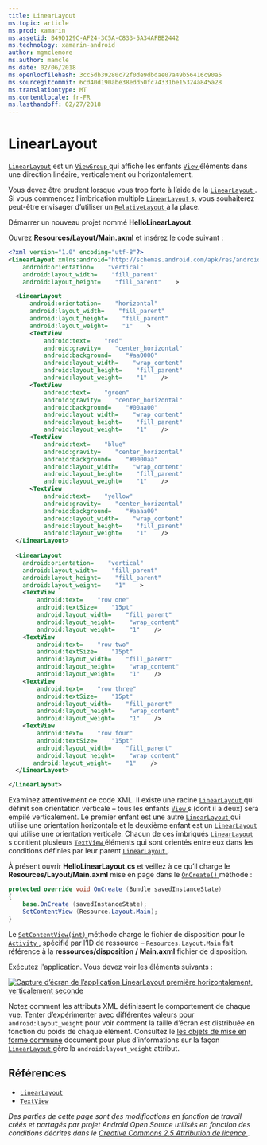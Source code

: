 ```yaml
---
title: LinearLayout
ms.topic: article
ms.prod: xamarin
ms.assetid: B49D129C-AF24-3C5A-C833-5A34AFBB2442
ms.technology: xamarin-android
author: mgmclemore
ms.author: mamcle
ms.date: 02/06/2018
ms.openlocfilehash: 3cc5db39280c72f0de9dbdae07a49b56416c90a5
ms.sourcegitcommit: 6cd40d190abe38edd50fc74331be15324a845a28
ms.translationtype: MT
ms.contentlocale: fr-FR
ms.lasthandoff: 02/27/2018
---
```

# <a name="linearlayout"></a>LinearLayout

[`LinearLayout`](https://developer.xamarin.com/api/type/Android.Widget.LinearLayout/) est un [ `ViewGroup` ](https://developer.xamarin.com/api/type/Android.Views.ViewGroup/) qui affiche les enfants [ `View` ](https://developer.xamarin.com/api/type/Android.Views.View/) éléments dans une direction linéaire, verticalement ou horizontalement.

Vous devez être prudent lorsque vous trop forte à l’aide de la [ `LinearLayout` ](https://developer.xamarin.com/api/type/Android.Widget.LinearLayout/).
Si vous commencez l’imbrication multiple [ `LinearLayout` ](https://developer.xamarin.com/api/type/Android.Widget.LinearLayout/)s, vous souhaiterez peut-être envisager d’utiliser un [ `RelativeLayout` ](https://developer.xamarin.com/api/type/Android.Widget.RelativeLayout/) à la place.

Démarrer un nouveau projet nommé **HelloLinearLayout**.

Ouvrez **Resources/Layout/Main.axml** et insérez le code suivant :

```xml
<?xml version="1.0" encoding="utf-8"?>
<LinearLayout xmlns:android="http://schemas.android.com/apk/res/android"
    android:orientation=    "vertical"
    android:layout_width=    "fill_parent"
    android:layout_height=    "fill_parent"    >

  <LinearLayout
      android:orientation=    "horizontal"
      android:layout_width=    "fill_parent"
      android:layout_height=    "fill_parent"
      android:layout_weight=    "1"    >
      <TextView
          android:text=    "red"
          android:gravity=    "center_horizontal"
          android:background=    "#aa0000"
          android:layout_width=    "wrap_content"
          android:layout_height=    "fill_parent"
          android:layout_weight=    "1"    />
      <TextView
          android:text=    "green"
          android:gravity=    "center_horizontal"
          android:background=    "#00aa00"
          android:layout_width=    "wrap_content"
          android:layout_height=    "fill_parent"
          android:layout_weight=    "1"    />
      <TextView
          android:text=    "blue"
          android:gravity=    "center_horizontal"
          android:background=    "#0000aa"
          android:layout_width=    "wrap_content"
          android:layout_height=    "fill_parent"
          android:layout_weight=    "1"    />
      <TextView
          android:text=    "yellow"
          android:gravity=    "center_horizontal"
          android:background=    "#aaaa00"
          android:layout_width=    "wrap_content"
          android:layout_height=    "fill_parent"
          android:layout_weight=    "1"    />
  </LinearLayout>
        
  <LinearLayout
    android:orientation=    "vertical"
    android:layout_width=    "fill_parent"
    android:layout_height=    "fill_parent"
    android:layout_weight=    "1"    >
    <TextView
        android:text=    "row one"
        android:textSize=    "15pt"
        android:layout_width=    "fill_parent"
        android:layout_height=    "wrap_content"
        android:layout_weight=    "1"    />
    <TextView
        android:text=    "row two"
        android:textSize=    "15pt"
        android:layout_width=    "fill_parent"
        android:layout_height=    "wrap_content"
        android:layout_weight=    "1"    />
    <TextView
        android:text=    "row three"
        android:textSize=    "15pt"
        android:layout_width=    "fill_parent"
        android:layout_height=    "wrap_content"
        android:layout_weight=    "1"    />
    <TextView
        android:text=    "row four"
        android:textSize=    "15pt"
        android:layout_width=    "fill_parent"
        android:layout_height=    "wrap_content"
       android:layout_weight=    "1"    />
  </LinearLayout>

</LinearLayout>
```

Examinez attentivement ce code XML. Il existe une racine [ `LinearLayout` ](https://developer.xamarin.com/api/type/Android.Widget.LinearLayout/) qui définit son orientation verticale &ndash; tous les enfants [ `View` ](https://developer.xamarin.com/api/type/Android.Views.View/)s (dont il a deux) sera empilé verticalement. Le premier enfant est une autre [ `LinearLayout` ](https://developer.xamarin.com/api/type/Android.Widget.LinearLayout/) qui utilise une orientation horizontale et le deuxième enfant est un [ `LinearLayout` ](https://developer.xamarin.com/api/type/Android.Widget.LinearLayout/) qui utilise une orientation verticale. Chacun de ces imbriqués [ `LinearLayout` ](https://developer.xamarin.com/api/type/Android.Widget.LinearLayout/)s contient plusieurs [ `TextView` ](https://developer.xamarin.com/api/type/Android.Widget.TextView/) éléments qui sont orientés entre eux dans les conditions définies par leur parent [ `LinearLayout` ](https://developer.xamarin.com/api/type/Android.Widget.LinearLayout/).

À présent ouvrir **HelloLinearLayout.cs** et veillez à ce qu’il charge le **Resources/Layout/Main.axml** mise en page dans le [ `OnCreate()` ](https://developer.xamarin.com/api/member/Android.App.Activity.OnCreate/p/Android.OS.Bundle/) méthode :

```csharp
protected override void OnCreate (Bundle savedInstanceState)
{
    base.OnCreate (savedInstanceState);
    SetContentView (Resource.Layout.Main);
}
```

Le [ `SetContentView(int)` ](https://developer.xamarin.com/api/member/Android.App.Activity.SetContentView/(System.Int32)) méthode charge le fichier de disposition pour le [ `Activity` ](https://developer.xamarin.com/api/type/Android.App.Activity/), spécifié par l’ID de ressource &ndash; `Resources.Layout.Main` fait référence à la **ressources/disposition / Main.axml** fichier de disposition.

Exécutez l'application. Vous devez voir les éléments suivants :

[ ![Capture d’écran de l’application LinearLayout première horizontalement, verticalement seconde](linear-layout-images/helloviews1.png)](linear-layout-images/helloviews1.png)

Notez comment les attributs XML définissent le comportement de chaque vue. Tenter d’expérimenter avec différentes valeurs pour `android:layout_weight` pour voir comment la taille d’écran est distribuée en fonction du poids de chaque élément. Consultez le [les objets de mise en forme commune](http://developer.android.com/guide/topics/ui/declaring-layout.html) document pour plus d’informations sur la façon [ `LinearLayout` ](https://developer.xamarin.com/api/type/Android.Widget.LinearLayout/) gère la `android:layout_weight` attribut.

<a name="References" />

## <a name="references"></a>Références

-   [`LinearLayout`](https://developer.xamarin.com/api/type/Android.Widget.LinearLayout/) 
-   [`TextView`](https://developer.xamarin.com/api/type/Android.Widget.TextView/) 

*Des parties de cette page sont des modifications en fonction de travail créés et partagés par projet Android Open Source utilisés en fonction des conditions décrites dans le*
[*Creative Commons 2.5 Attribution de licence* ](http://creativecommons.org/licenses/by/2.5/).

